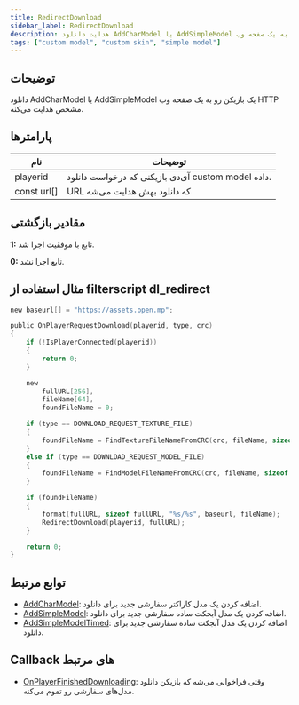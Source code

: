 ```yaml
---
title: RedirectDownload
sidebar_label: RedirectDownload
description: هدایت دانلود AddCharModel یا AddSimpleModel بازیکن به یک صفحه وب HTTP مشخص
tags: ["custom model", "custom skin", "simple model"]
---
```


<VersionWarn version='SA-MP 0.3.DL R1' />

## توضیحات

دانلود AddCharModel یا AddSimpleModel یک بازیکن رو به یک صفحه وب HTTP مشخص هدایت می‌کنه.

## پارامترها

| نام         | توضیحات                                                        |
| ----------- | -------------------------------------------------------------- |
| playerid    | آی‌دی بازیکنی که درخواست دانلود custom model داده.               |
| const url[] | URL که دانلود بهش هدایت می‌شه                                    |

## مقادیر بازگشتی

**1:** تابع با موفقیت اجرا شد.

**0:** تابع اجرا نشد.

## مثال استفاده از filterscript dl_redirect

```c
new baseurl[] = "https://assets.open.mp";

public OnPlayerRequestDownload(playerid, type, crc)
{
    if (!IsPlayerConnected(playerid))
    {
        return 0;
    }

    new
        fullURL[256],
        fileName[64],
        foundFileName = 0;

    if (type == DOWNLOAD_REQUEST_TEXTURE_FILE)
    {
        foundFileName = FindTextureFileNameFromCRC(crc, fileName, sizeof fileName);
    }
    else if (type == DOWNLOAD_REQUEST_MODEL_FILE)
    {
        foundFileName = FindModelFileNameFromCRC(crc, fileName, sizeof fileName);
    }

    if (foundFileName)
    {
        format(fullURL, sizeof fullURL, "%s/%s", baseurl, fileName);
        RedirectDownload(playerid, fullURL);
    }

    return 0;
}
```

## توابع مرتبط

- [AddCharModel](AddCharModel): اضافه کردن یک مدل کاراکتر سفارشی جدید برای دانلود.
- [AddSimpleModel](AddSimpleModel): اضافه کردن یک مدل آبجکت ساده سفارشی جدید برای دانلود.
- [AddSimpleModelTimed](AddSimpleModelTimed): اضافه کردن یک مدل آبجکت ساده سفارشی جدید برای دانلود.

## Callback های مرتبط

- [OnPlayerFinishedDownloading](../callbacks/OnPlayerFinishedDownloading): وقتی فراخوانی می‌شه که بازیکن دانلود مدل‌های سفارشی رو تموم می‌کنه.